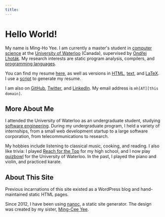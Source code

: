 ```yaml
---
title:
---
```


Hello World!
============

My name is Ming-Ho Yee. I am currently a master's student in [computer
science][] at the [University of Waterloo][] (Canada), supervised by
[Ond&#345;ej Lhot&aacute;k][olhotak]. My research interests are static program
analysis, compilers, and [programming languages][plg].

You can find my resume [here][PDF resume], as well as versions in [HTML][HTML
resume], [text][TXT resume], and [LaTeX][TEX resume]. I use a [script][resume
code] to generate my resume.

I am also on [GitHub][], [Twitter][], and [LinkedIn][]. My email address is
`mh[AT][this domain]`.

[computer science]: http://cs.uwaterloo.ca/
[University of Waterloo]: http://www.uwaterloo.ca/
[olhotak]: http://plg.uwaterloo.ca/~olhotak/
[plg]: http://plg.uwaterloo.ca/

[PDF resume]: /resume/YeeMing-Ho_resume_online.pdf
[HTML resume]: /resume/YeeMing-Ho_resume_online.html
[TXT resume]: /resume/YeeMing-Ho_resume_online.txt
[TEX resume]: /resume/YeeMing-Ho_resume_online.tex
[resume code]: https://github.com/mhyee/resume

[GitHub]: https://github.com/mhyee
[Twitter]: https://twitter.com/mhyee
[LinkedIn]: https://www.linkedin.com/in/mhyee


More About Me
-------------

I attended the University of Waterloo as an undergraduate student, studying
[software engineering][]. During my undergraduate program, I held a variety of
internships, from a small web development startup to a large software
corporation, from telecommunications to research.

My hobbies include listening to classical music, cooking, and reading. I also
like trivia: I played [Reach for the Top][] for my high school, and I now play
[quizbowl][] for the University of Waterloo. In the past, I played the piano and
violin, and practiced karate.

[software engineering]: http://uwaterloo.ca/software-engineering/
[Reach for the Top]: http://www.reachforthetop.com
[quizbowl]: http://quizbowl.uwaterloo.ca


About This Site
---------------

Previous incarnations of this site existed as a WordPress blog and
hand-maintained static HTML pages.

Since 2012, I have been using [nanoc][], a static site generator. The design was
created by my sister, [Ming-Cee Yee][].

[nanoc]: http://nanoc.ws
[Ming-Cee Yee]: http://skysketches.com

